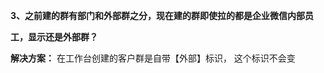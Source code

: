 **3、之前建的群有部门和外部群之分，现在建的群即使拉的都是企业微信内部员**

**工，显示还是外部群？**

**解决方案：**  在工作台创建的客户群是自带【外部】标识，  这个标识不会变




